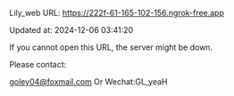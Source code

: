 Lily_web URL: https://222f-61-165-102-156.ngrok-free.app

Updated at: 2024-12-06 03:41:20

If you cannot open this URL, the server might be down.

Please contact: 

goley04@foxmail.com Or Wechat:GL_yeaH